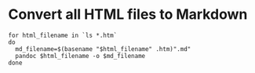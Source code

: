 # Convert all HTML files to Markdown

```
for html_filename in `ls *.htm`
do
  md_filename=$(basename "$html_filename" .htm)".md"
  pandoc $html_filename -o $md_filename
done
```

